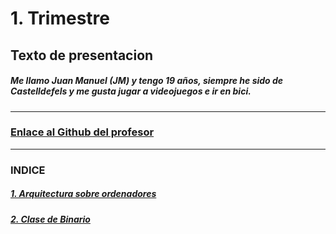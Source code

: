 # 1. Trimestre

## Texto de presentacion

##### Me llamo Juan Manuel (JM) y tengo 19 años, siempre he sido de Castelldefels y me gusta jugar a videojuegos e ir en bici.

---

### [Enlace al Github del profesor](https://github.com/d-prieto)

---

### INDICE

##### [1. Arquitectura sobre ordenadores](https://github.com/Baultek/1-Trimestre/blob/main/ARQUITECTURA%20DE%20ORDENADORES.MD)

##### [2. Clase de Binario](https://github.com/Baultek/1-Trimestre/blob/main/ARQUITECTURA%20DE%20ORDENADORES.MD#1-numeros-binarios)
